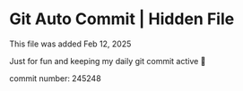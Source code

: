 # Git Auto Commit | Hidden File

This file was added Feb 12, 2025

Just for fun and keeping my daily git commit active 🤪

commit number: 245248
